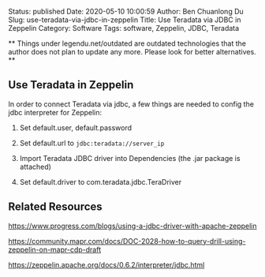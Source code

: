 Status: published
Date: 2020-05-10 10:00:59
Author: Ben Chuanlong Du
Slug: use-teradata-via-jdbc-in-zeppelin
Title: Use Teradata via JDBC in Zeppelin
Category: Software
Tags: software, Zeppelin, JDBC, Teradata

**
Things under legendu.net/outdated are outdated technologies 
that the author does not plan to update any more. 
Please look for better alternatives.
**

## Use Teradata in Zeppelin

In order to connect Teradata via jdbc, a few things are needed to config the jdbc interpreter for Zeppelin:

1. Set default.user, default.password

2. Set default.url to `jdbc:teradata://server_ip`

3. Import Teradata JDBC driver into Dependencies (the .jar package is attached)

4. Set default.driver to com.teradata.jdbc.TeraDriver

## Related Resources

https://www.progress.com/blogs/using-a-jdbc-driver-with-apache-zeppelin

https://community.mapr.com/docs/DOC-2028-how-to-query-drill-using-zeppelin-on-mapr-cdp-draft

https://zeppelin.apache.org/docs/0.6.2/interpreter/jdbc.html

